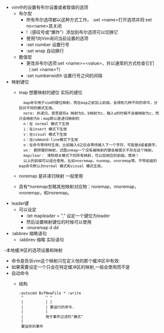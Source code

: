 - vim中的设置有布尔设置或者取值的选项
    - 布尔型
      - 所有布尔选项都以这种方式工作。 :set \<name>打开选项并将:set no\<name>其关闭
      - !（感叹号或“爆炸”）添加到布尔选项可以切换它
      - 使用?向Vim询问当前设置的选项
      - :set number  设置行号
      - :set wrap    自动换行 
    - 数值型
      - 更改非布尔选项:set \<name>=\<value>，并以通常的方式检查它们（:set \<name>?）
      - :set numberwidth   设置行号之间的间隔
- 映射键位
  - map 想要映射的键位  实际的键位



          map命令用于vim的键位映射，而在map之前加上前缀，会得到几种不同的命令，分别对不同的模式生效。
          nore: 非递归，意思是将a 映射为b，b映射为c，输入a的时候不会被映射为c，而只会映射为b；map默认是递归映射的
          n：在 normal 模式下生效
          i：在insert 模式下生效
          v：在visual 模式下生效
          c：在command-line模式下生效
          o：在命令等待时生效，比如输入d之后会等待输入下一个字符，可能是d或者数字。
          un： 删除键的映射，试图unmap一个没有被映射的键会被提示不存在这个映射。
          mapclear： 清除相关模式下的所有映射，可以加相应的前缀。慎用！
          以上的前缀可以组合使用，比如nnoremap，nunmap，vnoremap等。不带前缀的map命令默认对normal 模式和visual 模式生效。
  - noremap 是非递归映射 一般使用
  - 具有*noremap忽略其他映射对应物：noremap，nnoremap，vnoremap，和inoremap。
- leader键
  - 可以设定 
      - :let mapleader = "," 设定一个键位为leader
      - 然后设置映射键位的时候可以使用
      - :nnoremap <leader>d dd
- :iabbrev 缩略语句
  - :iabbrev 缩略  实际语句

-本地缓冲区的选项设置和映射
  - <buffer>命令是告诉vim这个映射只在定义他的那个缓冲区中有效:
  - 如果需要设定一个只会在特定缓冲区的映射,一般会使用<localleader>而不是<learder> 
- 自动命令
  - 结构


        :autocmd BufNewFile * :write
         ^          ^ ^
         |          | |
         |          | 要运行的命令.
         |          |
         |          用于事件过滤的"模式"
         |
         要监听的事件
       
